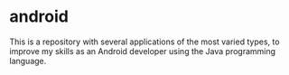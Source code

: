 # android
This is a repository with several applications of the most varied types, to improve my skills as an Android developer using the Java programming language.
